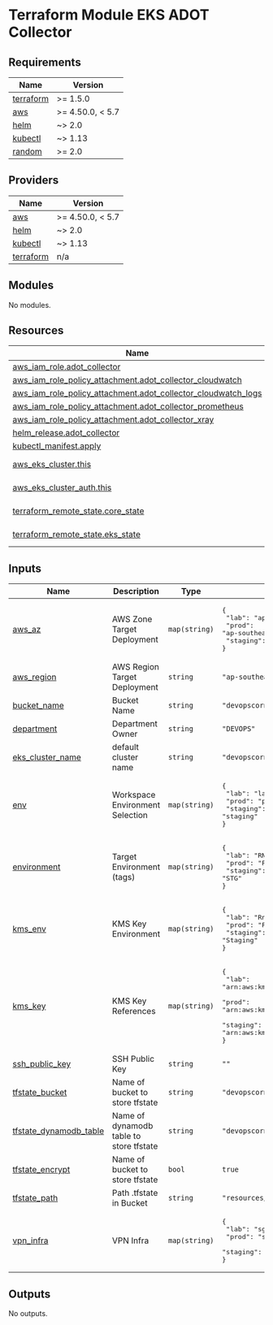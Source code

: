 # Terraform Module EKS ADOT Collector

<!-- BEGIN_TF_DOCS -->
## Requirements

| Name | Version |
|------|---------|
| <a name="requirement_terraform"></a> [terraform](#requirement\_terraform) | >= 1.5.0 |
| <a name="requirement_aws"></a> [aws](#requirement\_aws) | >= 4.50.0, < 5.7 |
| <a name="requirement_helm"></a> [helm](#requirement\_helm) | ~> 2.0 |
| <a name="requirement_kubectl"></a> [kubectl](#requirement\_kubectl) | ~> 1.13 |
| <a name="requirement_random"></a> [random](#requirement\_random) | >= 2.0 |

## Providers

| Name | Version |
|------|---------|
| <a name="provider_aws"></a> [aws](#provider\_aws) | >= 4.50.0, < 5.7 |
| <a name="provider_helm"></a> [helm](#provider\_helm) | ~> 2.0 |
| <a name="provider_kubectl"></a> [kubectl](#provider\_kubectl) | ~> 1.13 |
| <a name="provider_terraform"></a> [terraform](#provider\_terraform) | n/a |

## Modules

No modules.

## Resources

| Name | Type |
|------|------|
| [aws_iam_role.adot_collector](https://registry.terraform.io/providers/opentofu/aws/latest/docs/resources/iam_role) | resource |
| [aws_iam_role_policy_attachment.adot_collector_cloudwatch](https://registry.terraform.io/providers/opentofu/aws/latest/docs/resources/iam_role_policy_attachment) | resource |
| [aws_iam_role_policy_attachment.adot_collector_cloudwatch_logs](https://registry.terraform.io/providers/opentofu/aws/latest/docs/resources/iam_role_policy_attachment) | resource |
| [aws_iam_role_policy_attachment.adot_collector_prometheus](https://registry.terraform.io/providers/opentofu/aws/latest/docs/resources/iam_role_policy_attachment) | resource |
| [aws_iam_role_policy_attachment.adot_collector_xray](https://registry.terraform.io/providers/opentofu/aws/latest/docs/resources/iam_role_policy_attachment) | resource |
| [helm_release.adot_collector](https://registry.terraform.io/providers/hashicorp/helm/latest/docs/resources/release) | resource |
| [kubectl_manifest.apply](https://registry.terraform.io/providers/gavinbunney/kubectl/latest/docs/resources/manifest) | resource |
| [aws_eks_cluster.this](https://registry.terraform.io/providers/opentofu/aws/latest/docs/data-sources/eks_cluster) | data source |
| [aws_eks_cluster_auth.this](https://registry.terraform.io/providers/opentofu/aws/latest/docs/data-sources/eks_cluster_auth) | data source |
| [terraform_remote_state.core_state](https://registry.terraform.io/providers/hashicorp/terraform/latest/docs/data-sources/remote_state) | data source |
| [terraform_remote_state.eks_state](https://registry.terraform.io/providers/hashicorp/terraform/latest/docs/data-sources/remote_state) | data source |

## Inputs

| Name | Description | Type | Default | Required |
|------|-------------|------|---------|:--------:|
| <a name="input_aws_az"></a> [aws\_az](#input\_aws\_az) | AWS Zone Target Deployment | `map(string)` | <pre>{<br>  "lab": "ap-southeast-1a",<br>  "prod": "ap-southeast-1b",<br>  "staging": "ap-southeast-1b"<br>}</pre> | no |
| <a name="input_aws_region"></a> [aws\_region](#input\_aws\_region) | AWS Region Target Deployment | `string` | `"ap-southeast-1"` | no |
| <a name="input_bucket_name"></a> [bucket\_name](#input\_bucket\_name) | Bucket Name | `string` | `"devopscorner-eks"` | no |
| <a name="input_department"></a> [department](#input\_department) | Department Owner | `string` | `"DEVOPS"` | no |
| <a name="input_eks_cluster_name"></a> [eks\_cluster\_name](#input\_eks\_cluster\_name) | default cluster name | `string` | `"devopscorner"` | no |
| <a name="input_env"></a> [env](#input\_env) | Workspace Environment Selection | `map(string)` | <pre>{<br>  "lab": "lab",<br>  "prod": "prod",<br>  "staging": "staging"<br>}</pre> | no |
| <a name="input_environment"></a> [environment](#input\_environment) | Target Environment (tags) | `map(string)` | <pre>{<br>  "lab": "RND",<br>  "prod": "PROD",<br>  "staging": "STG"<br>}</pre> | no |
| <a name="input_kms_env"></a> [kms\_env](#input\_kms\_env) | KMS Key Environment | `map(string)` | <pre>{<br>  "lab": "RnD",<br>  "prod": "Production",<br>  "staging": "Staging"<br>}</pre> | no |
| <a name="input_kms_key"></a> [kms\_key](#input\_kms\_key) | KMS Key References | `map(string)` | <pre>{<br>  "lab": "arn:aws:kms:ap-southeast-1:YOUR_AWS_ACCOUNT:key/CMK_KEY_HASH",<br>  "prod": "arn:aws:kms:ap-southeast-1:YOUR_AWS_ACCOUNT:key/CMK_KEY_HASH",<br>  "staging": "arn:aws:kms:ap-southeast-1:YOUR_AWS_ACCOUNT:key/CMK_KEY_HASH"<br>}</pre> | no |
| <a name="input_ssh_public_key"></a> [ssh\_public\_key](#input\_ssh\_public\_key) | SSH Public Key | `string` | `""` | no |
| <a name="input_tfstate_bucket"></a> [tfstate\_bucket](#input\_tfstate\_bucket) | Name of bucket to store tfstate | `string` | `"devopscorner-tf-remote-state"` | no |
| <a name="input_tfstate_dynamodb_table"></a> [tfstate\_dynamodb\_table](#input\_tfstate\_dynamodb\_table) | Name of dynamodb table to store tfstate | `string` | `"devopscorner-tf-state-lock"` | no |
| <a name="input_tfstate_encrypt"></a> [tfstate\_encrypt](#input\_tfstate\_encrypt) | Name of bucket to store tfstate | `bool` | `true` | no |
| <a name="input_tfstate_path"></a> [tfstate\_path](#input\_tfstate\_path) | Path .tfstate in Bucket | `string` | `"resources/eks-adot/terraform.tfstate"` | no |
| <a name="input_vpn_infra"></a> [vpn\_infra](#input\_vpn\_infra) | VPN Infra | `map(string)` | <pre>{<br>  "lab": "sg-1234567890",<br>  "prod": "sg-0987654321",<br>  "staging": "sg-1234567890"<br>}</pre> | no |

## Outputs

No outputs.
<!-- END_TF_DOCS -->